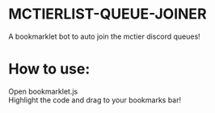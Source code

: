 # MCTIERLIST-QUEUE-JOINER
A bookmarklet bot to auto join the mctier discord queues!
<br>
# How to use:
Open bookmarklet.js
<br>
Highlight the code and drag to your bookmarks bar!
